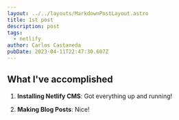 ```yaml
---
layout: ../../layouts/MarkdownPostLayout.astro
title: 1st post
description: post
tags:
  - netlify
author: Carlos Castaneda
pubDate: 2023-04-11T22:47:30.607Z
---
```

## What I've accomplished

1. **Installing Netlify CMS**: Got everything up and running!

2. **Making Blog Posts**: Nice!